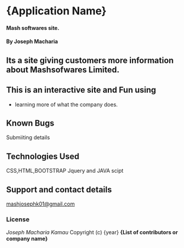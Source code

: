 # {Application Name}
#### Mash softwares site.
#### By Joseph Macharia
## Its a site giving customers more information about Mashsofwares Limited.

## This is an interactive site and Fun using
* learning more of what the company does.

## Known Bugs
Submiiting details
## Technologies Used
CSS,HTML,BOOTSTRAP Jquery and JAVA scipt
## Support and contact details
mashjosephk01@gmail.com
### License
*Joseph Macharia Kamau*
Copyright (c) {year} **{List of contributors or company name}**